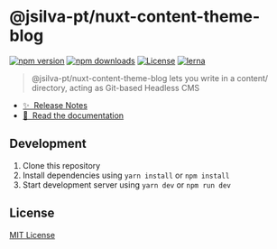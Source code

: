 # @jsilva-pt/nuxt-content-theme-blog

[![npm version][npm-version-src]][npm-version-href]
[![npm downloads][npm-downloads-src]][npm-downloads-href]
[![License][license-src]][license-href]
[![lerna][lerna-src]][lerna-href]

> @jsilva-pt/nuxt-content-theme-blog lets you write in a content/ directory, acting as Git-based Headless CMS

- [✨ &nbsp;Release Notes](https://github.com/nuxt/content/releases)
- [📖 &nbsp;Read the documentation](https://content.nuxtjs.org)

## Development

1. Clone this repository
2. Install dependencies using `yarn install` or `npm install`
3. Start development server using `yarn dev` or `npm run dev`

## License

[MIT License](./LICENSE)

<!-- Badges -->
[npm-version-src]: https://img.shields.io/npm/v/@nuxt/content/latest.svg
[npm-version-href]: https://npmjs.com/package/@nuxt/content

[npm-downloads-src]: https://img.shields.io/npm/dt/@nuxt/content.svg
[npm-downloads-href]: https://npmjs.com/package/@nuxt/content

[license-src]: https://img.shields.io/npm/l/@nuxt/content.svg
[license-href]: https://npmjs.com/package/@nuxt/content

[lerna-src]: https://img.shields.io/badge/maintained%20with-lerna-cc00ff.svg
[lerna-href]: https://lerna.js.org/